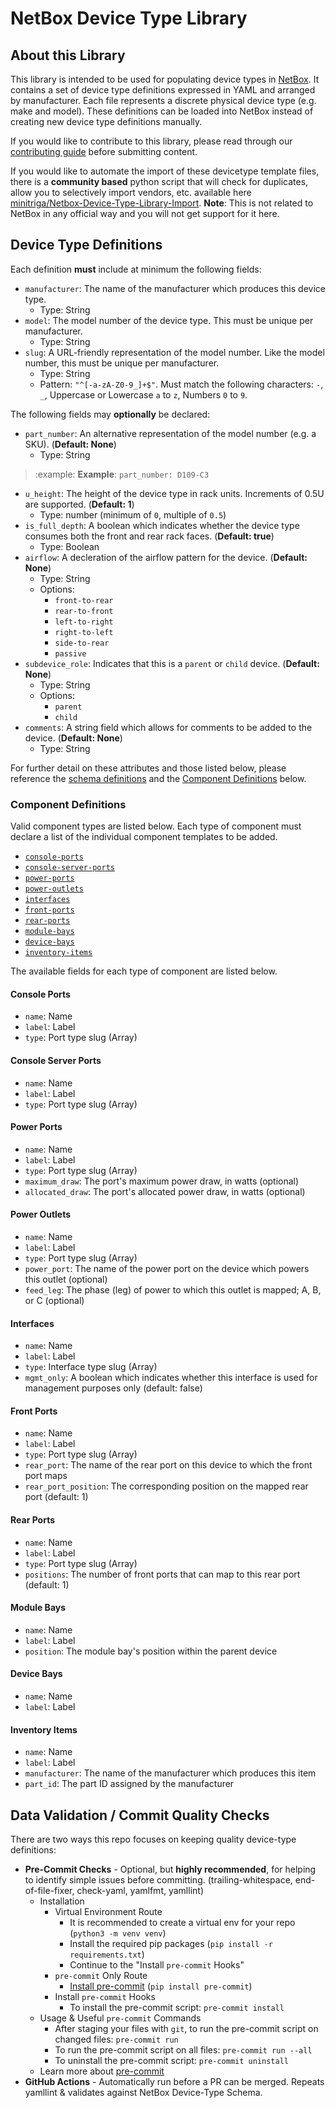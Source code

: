 # NetBox Device Type Library

## About this Library

This library is intended to be used for populating device types in [NetBox](https://github.com/netbox-community/netbox).
It contains a set of device type definitions expressed in YAML and arranged by manufacturer. Each file represents a
discrete physical device type (e.g. make and model). These definitions can be loaded into NetBox instead of creating
new device type definitions manually.

If you would like to contribute to this library, please read through our [contributing guide](CONTRIBUTING.md) before
submitting content.

If you would like to automate the import of these devicetype template files, there is a **community based** python script
that will check for duplicates, allow you to selectively import vendors, etc. available here [minitriga/Netbox-Device-Type-Library-Import](https://github.com/minitriga/Netbox-Device-Type-Library-Import). **Note**: This is not related to NetBox in any official way and you will not get support for it here.

## Device Type Definitions

Each definition **must** include at minimum the following fields:

- `manufacturer`: The name of the manufacturer which produces this device type.
  - Type: String
- `model`: The model number of the device type. This must be unique per manufacturer.
  - Type: String
- `slug`: A URL-friendly representation of the model number. Like the model number, this must be unique per
  manufacturer.
  - Type: String
  - Pattern: `"^[-a-zA-Z0-9_]+$"`. Must match the following characters: `-`, `_`, Uppercase or Lowercase `a` to `z`, Numbers `0` to `9`.

The following fields may **optionally** be declared:

- `part_number`: An alternative representation of the model number (e.g. a SKU). (**Default: None**)
  - Type: String
> :example: **Example**: `part_number: D109-C3`
- `u_height`: The height of the device type in rack units. Increments of 0.5U are supported. (**Default: 1**)
  - Type: number (minimum of `0`, multiple of `0.5`)
- `is_full_depth`: A boolean which indicates whether the device type consumes both the front and rear rack faces. (**Default: true**)
  - Type: Boolean
- `airflow`: A decleration of the airflow pattern for the device. (**Default: None**)
  - Type: String
  - Options:
    - `front-to-rear`
    - `rear-to-front`
    - `left-to-right`
    - `right-to-left`
    - `side-to-rear`
    - `passive`
- `subdevice_role`: Indicates that this is a `parent` or `child` device. (**Default: None**)
  - Type: String
  - Options:
    - `parent`
    - `child`
- `comments`: A string field which allows for comments to be added to the device. (**Default: None**)
  - Type: String

For further detail on these attributes and those listed below, please reference the
[schema definitions](schema/) and the [Component Definitions](#component-definitions) below.

### Component Definitions

Valid component types are listed below. Each type of component must declare a list of the individual component templates
to be added.

- [`console-ports`](#console-ports "Availible in NetBox 2 and later")
- [`console-server-ports`](#console-server-ports "Availible in NetBox 2.2 and later")
- [`power-ports`](#power-ports "Availible in NetBox 1.7 and later")
- [`power-outlets`](#power-outlets "Availible in NetBox 2 and later")
- [`interfaces`](#interfaces "Availible in all versions of NetBox")
- [`front-ports`](#front-ports "Availible in NetBox 2.5 and later")
- [`rear-ports`](#rear-ports "Availible in NetBox 2.5 and later")
- [`module-bays`](#module-bays "Availible in NetBox 3.2 and later")
- [`device-bays`](#device-bays "Availible in all versions of NetBox")
- [`inventory-items`](#inventory-items "Availible in NetBox 3.2 and later")

The available fields for each type of component are listed below.

#### Console Ports

- `name`: Name
- `label`: Label
- `type`: Port type slug (Array)

#### Console Server Ports

- `name`: Name
- `label`: Label
- `type`: Port type slug (Array)

#### Power Ports

- `name`: Name
- `label`: Label
- `type`: Port type slug (Array)
- `maximum_draw`: The port's maximum power draw, in watts (optional)
- `allocated_draw`: The port's allocated power draw, in watts (optional)

#### Power Outlets

- `name`: Name
- `label`: Label
- `type`: Port type slug (Array)
- `power_port`: The name of the power port on the device which powers this outlet (optional)
- `feed_leg`: The phase (leg) of power to which this outlet is mapped; A, B, or C (optional)

#### Interfaces

- `name`: Name
- `label`: Label
- `type`: Interface type slug (Array)
- `mgmt_only`: A boolean which indicates whether this interface is used for management purposes only (default: false)

#### Front Ports

- `name`: Name
- `label`: Label
- `type`: Port type slug (Array)
- `rear_port`: The name of the rear port on this device to which the front port maps
- `rear_port_position`: The corresponding position on the mapped rear port (default: 1)

#### Rear Ports

- `name`: Name
- `label`: Label
- `type`: Port type slug (Array)
- `positions`: The number of front ports that can map to this rear port (default: 1)

#### Module Bays

- `name`: Name
- `label`: Label
- `position`: The module bay's position within the parent device

#### Device Bays

- `name`: Name
- `label`: Label

#### Inventory Items

- `name`: Name
- `label`: Label
- `manufacturer`: The name of the manufacturer which produces this item
- `part_id`: The part ID assigned by the manufacturer

## Data Validation / Commit Quality Checks

There are two ways this repo focuses on keeping quality device-type definitions:

- **Pre-Commit Checks** - Optional, but **highly recommended**, for helping to identify simple issues before committing. (trailing-whitespace, end-of-file-fixer, check-yaml, yamlfmt, yamllint)
  - Installation
    - Virtual Environment Route
      - It is recommended to create a virtual env for your repo (`python3 -m venv venv`)
      - Install the required pip packages (`pip install -r requirements.txt`)
      - Continue to the "Install `pre-commit` Hooks"
    - `pre-commit` Only Route
      - [Install pre-commit](https://pre-commit.com/#install) (`pip install pre-commit`)
    - Install `pre-commit` Hooks
      - To install the pre-commit script: `pre-commit install`
  - Usage & Useful `pre-commit` Commands
    - After staging your files with `git`, to run the pre-commit script on changed files: `pre-commit run`
    - To run the pre-commit script on all files: `pre-commit run --all`
    - To uninstall the pre-commit script: `pre-commit uninstall`
  - Learn more about [pre-commit](https://pre-commit.com/)
- **GitHub Actions** - Automatically run before a PR can be merged. Repeats yamllint & validates against NetBox Device-Type Schema.
